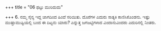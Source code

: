 +++
title = "06 ಥಟ್ಟು ಮುರಿದುದು"

+++
6. ನಮ್ಮ ಸೈನ್ಯ  ಇದ್ದ ಜಾಗದಿಂದ ಹಿಂದೆ ಸರಿಯಿತು. ದೊರೆಗಳ ಎದುರು ಸಾತ್ಯಕಿ ಕಾಣಿಸಿಕೊಂಡನು. ಇಷ್ಟು ಮುಷ್ಟಾಮುಷ್ಟಿಯಲ್ಲಿ ಬಂದ ಈ ದಿಟ್ಟನು ಯಾರು? ಎನ್ನುತ್ತ ಜಗಜಟ್ಟಿಗಳಾದ ವಿಂದಾನುವಿಂದರು ಎದುರಿನಲ್ಲಿ ನಿಂತರು.